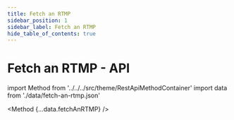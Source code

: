 ```yaml
---
title: Fetch an RTMP
sidebar_position: 1
sidebar_label: Fetch an RTMP
hide_table_of_contents: true
---
```


# Fetch an RTMP - API

import Method from '../../../src/theme/RestApiMethodContainer'
import data from './data/fetch-an-rtmp.json'

<Method
{...data.fetchAnRTMP}
/>
